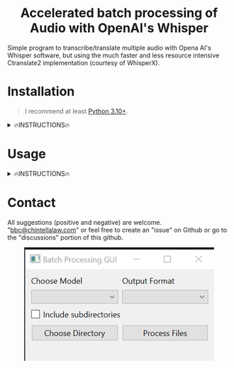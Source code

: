 <a name="top"></a>

<div align="center">
  <h1> Accelerated batch processing of Audio with OpenAI's Whisper
</div>
Simple program to transcribe/translate multiple audio with Opena AI's Whisper software, but using the much faster and less resource intensive Ctranslate2 implementation (courtesy of WhisperX).

# Installation

> I recommend at least [Python 3.10+](https://www.python.org/downloads/release/python-31011/).
<details>
  <Summary>🔥INSTRUCTIONS🔥</Summary>

### Step 1 - Install CUDA
Go [HERE](https://developer.nvidia.com/cuda-toolkit-archive) and select the version of CUDA that you want to install.
> I highly recommend 11.8.0 since it's compatible with the most recent stable version of PyTorch.

### Step 2 - Obtain Repository
Download all the files of my repository to a folder of your choosing.

### Step 3 - Virtual Environment
* Open the folder containing my repository files.  Create a command prompt and create a virtual environment with this command:
```
python -m venv .
```
* Then "activate" the virtual environment:
```
.\Scripts\activate
```
### Step 4 - Upgrade pip
```
python -m pip install --upgrade pip
```

### Step 5 - Install PyTorch
* Nvidia GPUs:
```
pip install torch torchvision torchaudio --index-url https://download.pytorch.org/whl/cu118
```
> If you did not install CUDA 11.8, you must go [HERE](https://pytorch.org/get-started/locally/) to determine the correct command.  Also, remember to change "pip3" to pip since we're working in the virtual environment.

### Step 6 - Install WhisperX
```
pip install git+https://github.com/m-bain/whisperx.git
```

### Step 7 - Install PySide6
```
pip install PySide6
```

</details>

# Usage
<details>
  <summary>🔥INSTRUCTIONS🔥</summary>
  
### Step 1 - Virtual Environment
> Open a command prompt in the folder you saved my files to and once again create a virtual environment.
```
.\Scripts\activate
```

### Step 2 - Run the Main Script
```
python whisper_batch_whisperx.py
```
> This will bring up the GUI and you should be able to figure it out from here.  The Whisper program should download any model you select to the default "cache" directory on your computer.

</details>

# Contact

All suggestions (positive and negative) are welcome.  "bbc@chintellalaw.com" or feel free to create an "issue" on Github or go to the "discussions" portion of this github.

<div align="center">
  <img src="https://github.com/BBC-Esq/Batch-OpenAI-Whisper-Ctranslate2/blob/main/example.png?raw=true" alt="Example Image">
</div>
